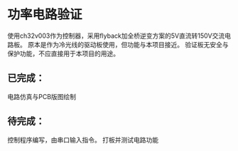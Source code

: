# 功率电路验证

使用ch32v003作为控制器，采用flyback加全桥逆变方案的5V直流转150V交流电路板。
原本是作为冷光线的驱动板使用，但功能与本项目接近。
验证板无安全与保护功能，不应直接用于本项目的用途。

## 已完成：
电路仿真与PCB版图绘制

## 待完成：
控制程序编写，由串口输入指令。
打板并测试电路功能